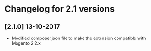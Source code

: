 # Changelog for 2.1 versions

## [2.1.0] 13-10-2017

* Modified composer.json file to make the extension compatible with Magento 2.2.x
